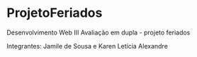 # ProjetoFeriados
Desenvolvimento Web III
Avaliação em dupla - projeto feriados

Integrantes:
Jamile de Sousa e Karen Letícia Alexandre
